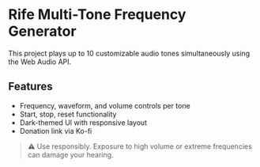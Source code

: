# Rife Multi-Tone Frequency Generator

This project plays up to 10 customizable audio tones simultaneously using the Web Audio API.

## Features
- Frequency, waveform, and volume controls per tone
- Start, stop, reset functionality
- Dark-themed UI with responsive layout
- Donation link via Ko-fi

> ⚠️ Use responsibly. Exposure to high volume or extreme frequencies can damage your hearing.